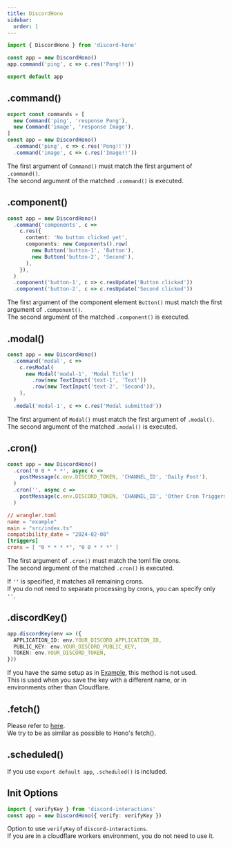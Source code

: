 ```yaml
---
title: DiscordHono
sidebar:
  order: 1
---
```


```ts "DiscordHono"
import { DiscordHono } from 'discord-hono'

const app = new DiscordHono()
app.command('ping', c => c.res('Pong!!'))

export default app
```

## .command()

```ts /command(?!s)/ "ping" "image"
export const commands = [
  new Command('ping', 'response Pong'),
  new Command('image', 'response Image'),
]
const app = new DiscordHono()
  .command('ping', c => c.res('Pong!!'))
  .command('image', c => c.res('Image!!'))
```

The first argument of `Command()` must match the first argument of `.command()`.  
The second argument of the matched `.command()` is executed.

## .component()

```ts /component(?!s)/ "button-1" "button-2"
const app = new DiscordHono()
  .command('components', c =>
    c.res({
      content: 'No button clicked yet',
      components: new Components().row(
        new Button('button-1', 'Button'),
        new Button('button-2', 'Second'),
      ),
    }),
  )
  .component('button-1', c => c.resUpdate('Button clicked'))
  .component('button-2', c => c.resUpdate('Second clicked'))
```

The first argument of the component element `Button()` must match the first argument of `.component()`.  
The second argument of the matched `.component()` is executed.

## .modal()

```ts /modal(?!')/ "modal-1"
const app = new DiscordHono()
  .command('modal', c =>
    c.resModal(
      new Modal('modal-1', 'Modal Title')
        .row(new TextInput('text-1', 'Text'))
        .row(new TextInput('text-2', 'Second')),
    ),
  )
  .modal('modal-1', c => c.res('Modal submitted'))
```

The first argument of `Modal()` must match the first argument of `.modal()`.  
The second argument of the matched `.modal()` is executed.

## .cron()

```ts "cron" "0 0 * * *"
const app = new DiscordHono()
  .cron('0 0 * * *', async c =>
    postMessage(c.env.DISCORD_TOKEN, 'CHANNEL_ID', 'Daily Post'),
  )
  .cron('', async c =>
    postMessage(c.env.DISCORD_TOKEN, 'CHANNEL_ID', 'Other Cron Triggers Post'),
  )
```

```toml "0 0 * * *"
// wrangler.toml
name = "example"
main = "src/index.ts"
compatibility_date = "2024-02-08"
[triggers]
crons = [ "0 * * * *", "0 0 * * *" ]
```

The first argument of `.cron()` must match the toml file crons.  
The second argument of the matched `.cron()` is executed.

If `''` is specified, it matches all remaining crons.  
If you do not need to separate processing by crons, you can specify only `''`.

## .discordKey()

```ts "discordKey"
app.discordKey(env => ({
  APPLICATION_ID: env.YOUR_DISCORD_APPLICATION_ID,
  PUBLIC_KEY: env.YOUR_DISCORD_PUBLIC_KEY,
  TOKEN: env.YOUR_DISCORD_TOKEN,
}))
```

If you have the same setup as in [Example](https://github.com/LuisFun/discord-hono-example), this method is not used.  
This is used when you save the key with a different name, or in environments other than Cloudflare.

## .fetch()

Please refer to [here](https://hono.dev/api/hono#fetch).  
We try to be as similar as possible to Hono's fetch().

## .scheduled()

If you use `export default app`, `.scheduled()` is included.

## Init Options

```ts
import { verifyKey } from 'discord-interactions'
const app = new DiscordHono({ verify: verifyKey })
```

Option to use `verifyKey` of `discord-interactions`.  
If you are in a cloudflare workers environment, you do not need to use it.
